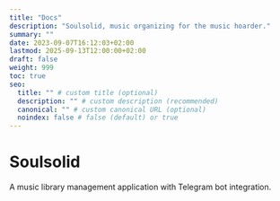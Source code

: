 ```yaml
---
title: "Docs"
description: "Soulsolid, music organizing for the music hoarder."
summary: ""
date: 2023-09-07T16:12:03+02:00
lastmod: 2025-09-13T12:00:00+02:00
draft: false
weight: 999
toc: true
seo:
  title: "" # custom title (optional)
  description: "" # custom description (recommended)
  canonical: "" # custom canonical URL (optional)
  noindex: false # false (default) or true
---
```


# Soulsolid

A music library management application with Telegram bot integration.
